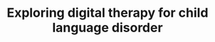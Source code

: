 ---
about: "Problem\r\n\r\n10% of ALL children present with a language disorder affecting\
  \ how they express wants, needs and ideas. It is more common than autism or ADHD.\
  \ Research shows that children with language difficulties are motivated by tech\
  \ but rarely exposed to it in therapy.\r\n\r\nSolution\r\n\r\nWe aimed to digitise\
  \ a therapy approach known as word-webs which is well researched and has been popular\
  \ since the 70s. It is based on mind-mapping principles, i.e. strengthening the\
  \ link between word sound and meaning. Tech enables multi-sensory learning, easier\
  \ sharing, greater accessibility."
hackday: 23-cardiff
links:
  presentation: https://www.icloud.com/keynote/0VfqYP3B5lAL49ncSmJIFR5Zw
  website: https://wordweb.biglemon.co.uk/
  video: https://youtu.be/9iHEGqgWbPk
summary: Interactive therapy = greater engagement. We digitised a paper-based therapy
  for child language disorder using sounds, images and videos
team:
- '@include_SLT'
- '@owenthetwit'
- '@biglemontweets'
- Jack Harding
- Catrin Orr
thumbnail: exploring_digital_therapy_for_child_language_disorder.png
title: Exploring digital therapy for child language disorder
---